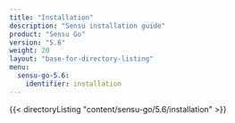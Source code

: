 ```yaml
---
title: "Installation"
description: "Sensu installation guide"
product: "Sensu Go"
version: "5.6"
weight: 20
layout: "base-for-directory-listing"
menu:
  sensu-go-5.6:
    identifier: installation
---
```


{{< directoryListing "content/sensu-go/5.6/installation" >}}
